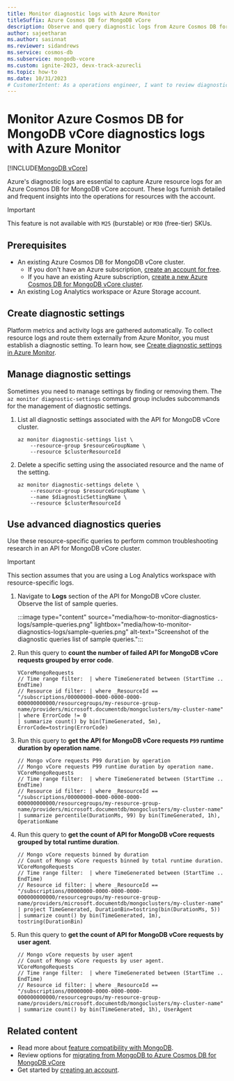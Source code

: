 ```yaml
---
title: Monitor diagnostic logs with Azure Monitor
titleSuffix: Azure Cosmos DB for MongoDB vCore
description: Observe and query diagnostic logs from Azure Cosmos DB for MongoDB vCore using Azure Monitor Log Analytics.
author: sajeetharan
ms.author: sasinnat
ms.reviewer: sidandrews
ms.service: cosmos-db
ms.subservice: mongodb-vcore
ms.custom: ignite-2023, devx-track-azurecli
ms.topic: how-to
ms.date: 10/31/2023
# CustomerIntent: As a operations engineer, I want to review diagnostic logs so that I troubleshoot issues as they occur.
---
```


# Monitor Azure Cosmos DB for MongoDB vCore diagnostics logs with Azure Monitor

[!INCLUDE[MongoDB vCore](../../includes/appliesto-mongodb-vcore.md)]

Azure's diagnostic logs are essential to capture Azure resource logs for an Azure Cosmos DB for MongoDB vCore account. These logs furnish detailed and frequent insights into the operations for resources with the account.

> [!IMPORTANT]
> This feature is not available with `M25` (burstable) or `M30` (free-tier) SKUs.

## Prerequisites

- An existing Azure Cosmos DB for MongoDB vCore cluster.
  - If you don't have an Azure subscription, [create an account for free](https://azure.microsoft.com/free).
  - If you have an existing Azure subscription, [create a new Azure Cosmos DB for MongoDB vCore cluster](quickstart-portal.md).
- An existing Log Analytics workspace or Azure Storage account.

## Create diagnostic settings

Platform metrics and activity logs are gathered automatically. To collect resource logs and route them externally from Azure Monitor, you must establish a diagnostic setting. To learn how, see [Create diagnostic settings in Azure Monitor](/azure/azure-monitor/essentials/create-diagnostic-settings?tabs=cli).

## Manage diagnostic settings

Sometimes you need to manage settings by finding or removing them. The `az monitor diagnostic-settings` command group includes subcommands for the management of diagnostic settings.

1. List all diagnostic settings associated with the API for MongoDB vCore cluster.

    ```azurecli
    az monitor diagnostic-settings list \
        --resource-group $resourceGroupName \
        --resource $clusterResourceId
    ```

1. Delete a specific setting using the associated resource and the name of the setting.

    ```azurecli
    az monitor diagnostic-settings delete \
        --resource-group $resourceGroupName \
        --name $diagnosticSettingName \
        --resource $clusterResourceId
    ```

## Use advanced diagnostics queries

Use these resource-specific queries to perform common troubleshooting research in an API for MongoDB vCore cluster.

> [!IMPORTANT]
> This section assumes that you are using a Log Analytics workspace with resource-specific logs.

1. Navigate to **Logs** section of the API for MongoDB vCore cluster. Observe the list of sample queries.

    :::image type="content" source="media/how-to-monitor-diagnostics-logs/sample-queries.png" lightbox="media/how-to-monitor-diagnostics-logs/sample-queries.png" alt-text="Screenshot of the diagnostic queries list of sample queries.":::

1. Run this query to **count the number of failed API for MongoDB vCore requests grouped by error code**.

    ```Kusto
    VCoreMongoRequests
    // Time range filter:  | where TimeGenerated between (StartTime .. EndTime)
    // Resource id filter: | where _ResourceId == "/subscriptions/00000000-0000-0000-0000-000000000000/resourcegroups/my-resource-group-name/providers/microsoft.documentdb/mongoclusters/my-cluster-name"
    | where ErrorCode != 0
    | summarize count() by bin(TimeGenerated, 5m), ErrorCode=tostring(ErrorCode)
    ```

1. Run this query to **get the API for MongoDB vCore requests `P99` runtime duration by operation name**.

    ```Kusto
    // Mongo vCore requests P99 duration by operation 
    // Mongo vCore requests P99 runtime duration by operation name. 
    VCoreMongoRequests
    // Time range filter:  | where TimeGenerated between (StartTime .. EndTime)
    // Resource id filter: | where _ResourceId == "/subscriptions/00000000-0000-0000-0000-000000000000/resourcegroups/my-resource-group-name/providers/microsoft.documentdb/mongoclusters/my-cluster-name"
    | summarize percentile(DurationMs, 99) by bin(TimeGenerated, 1h), OperationName
    ```

1. Run this query to **get the count of API for MongoDB vCore requests grouped by total runtime duration**.

    ```Kusto
    // Mongo vCore requests binned by duration 
    // Count of Mongo vCore requests binned by total runtime duration. 
    VCoreMongoRequests
    // Time range filter:  | where TimeGenerated between (StartTime .. EndTime)
    // Resource id filter: | where _ResourceId == "/subscriptions/00000000-0000-0000-0000-000000000000/resourcegroups/my-resource-group-name/providers/microsoft.documentdb/mongoclusters/my-cluster-name"
    | project TimeGenerated, DurationBin=tostring(bin(DurationMs, 5))
    | summarize count() by bin(TimeGenerated, 1m), tostring(DurationBin)
    ```

1. Run this query to **get the count of API for MongoDB vCore requests by user agent**.

    ```Kusto
    // Mongo vCore requests by user agent 
    // Count of Mongo vCore requests by user agent. 
    VCoreMongoRequests
    // Time range filter:  | where TimeGenerated between (StartTime .. EndTime)
    // Resource id filter: | where _ResourceId == "/subscriptions/00000000-0000-0000-0000-000000000000/resourcegroups/my-resource-group-name/providers/microsoft.documentdb/mongoclusters/my-cluster-name"
    | summarize count() by bin(TimeGenerated, 1h), UserAgent
    ```

## Related content

- Read more about [feature compatibility with MongoDB](compatibility.md).
- Review options for [migrating from MongoDB to Azure Cosmos DB for MongoDB vCore](migration-options.md)
- Get started by [creating an account](quickstart-portal.md).
